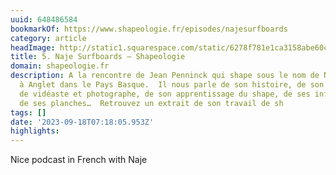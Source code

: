 ```yaml
---
uuid: 648486584
bookmarkOf: https://www.shapeologie.fr/episodes/najesurfboards
category: article
headImage: http://static1.squarespace.com/static/6278f781e1ca3158abe60cf8/6278f7aac28fa249ed7407df/650210437275402909036a0d/1694725903479/ETIQUETTE+NAJE.jpg?format=1500w
title: 5. Naje Surfboards — Shapeologie
domain: shapeologie.fr
description: A la rencontre de Jean Penninck qui shape sous le nom de Naje Surfboards
  à Anglet dans le Pays Basque.  Il nous parle de son histoire, de son activité parallèle
  de vidéaste et photographe, de son apprentissage du shape, de ses influences et
  de ses planches…  Retrouvez un extrait de son travail de sh
tags: []
date: '2023-09-18T07:18:05.953Z'
highlights: 
---
```


Nice podcast in French with Naje

